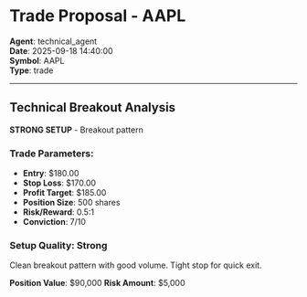 # Trade Proposal - AAPL

**Agent**: technical_agent  
**Date**: 2025-09-18 14:40:00  
**Symbol**: AAPL  
**Type**: trade  

---

## Technical Breakout Analysis

**STRONG SETUP** - Breakout pattern

### Trade Parameters:
- **Entry**: $180.00
- **Stop Loss**: $170.00
- **Profit Target**: $185.00
- **Position Size**: 500 shares
- **Risk/Reward**: 0.5:1
- **Conviction**: 7/10

### Setup Quality: Strong
Clean breakout pattern with good volume. Tight stop for quick exit.

**Position Value**: $90,000
**Risk Amount**: $5,000
